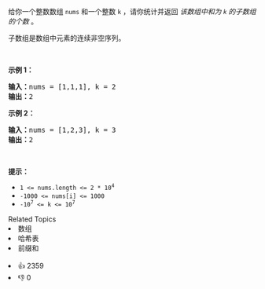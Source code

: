<p>给你一个整数数组 <code>nums</code> 和一个整数&nbsp;<code>k</code> ，请你统计并返回 <em>该数组中和为&nbsp;<code>k</code><strong>&nbsp;</strong>的子数组的个数&nbsp;</em>。</p>

<p>子数组是数组中元素的连续非空序列。</p>

<p>&nbsp;</p>

<p><strong>示例 1：</strong></p>

<pre>
<strong>输入：</strong>nums = [1,1,1], k = 2
<strong>输出：</strong>2
</pre>

<p><strong>示例 2：</strong></p>

<pre>
<strong>输入：</strong>nums = [1,2,3], k = 3
<strong>输出：</strong>2
</pre>

<p>&nbsp;</p>

<p><strong>提示：</strong></p>

<ul> 
 <li><code>1 &lt;= nums.length &lt;= 2 * 10<sup>4</sup></code></li> 
 <li><code>-1000 &lt;= nums[i] &lt;= 1000</code></li> 
 <li><code>-10<sup>7</sup> &lt;= k &lt;= 10<sup>7</sup></code></li> 
</ul>

<div><div>Related Topics</div><div><li>数组</li><li>哈希表</li><li>前缀和</li></div></div><br><div><li>👍 2359</li><li>👎 0</li></div>